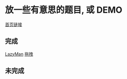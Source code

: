 # 放一些有意思的题目, 或 DEMO

[首页链接](https://xiaoyueguang.github.io/DEMO/)

## 完成
[LazyMan](https://xiaoyueguang.github.io/DEMO/lazyman)
[拖拽](https://xiaoyueguang.github.io/DEMO/lazyman)

## 未完成